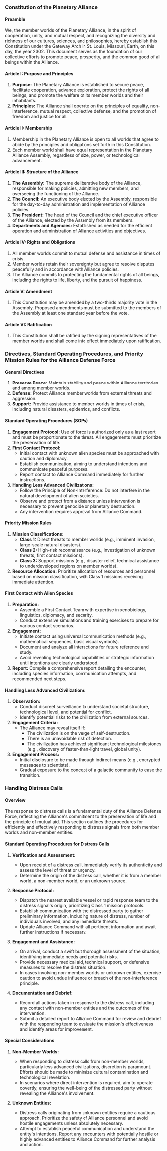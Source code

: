 
### Constitution of the Planetary Alliance

#### Preamble

We, the member worlds of the Planetary Alliance, in the spirit of cooperation, unity, and mutual respect, and recognizing the diversity and richness of our cultures, sciences, and philosophies, hereby establish this Constitution under the Gateway Arch in St. Louis, Missouri, Earth, on this day, the year 2302. This document serves as the foundation of our collective efforts to promote peace, prosperity, and the common good of all beings within the Alliance.

#### Article I: Purpose and Principles

1. **Purpose:** The Planetary Alliance is established to secure peace, facilitate cooperation, advance exploration, protect the rights of all beings, and promote the welfare of its member worlds and their inhabitants.
2. **Principles:** The Alliance shall operate on the principles of equality, non-interference, mutual respect, collective defense, and the promotion of freedom and justice for all.

#### Article II: Membership

1. Membership in the Planetary Alliance is open to all worlds that agree to abide by the principles and obligations set forth in this Constitution.
2. Each member world shall have equal representation in the Planetary Alliance Assembly, regardless of size, power, or technological advancement.

#### Article III: Structure of the Alliance

1. **The Assembly:** The supreme deliberative body of the Alliance, responsible for making policies, admitting new members, and overseeing the functioning of the Alliance.
2. **The Council:** An executive body elected by the Assembly, responsible for the day-to-day administration and implementation of Alliance policies.
3. **The President:** The head of the Council and the chief executive officer of the Alliance, elected by the Assembly from its members.
4. **Departments and Agencies:** Established as needed for the efficient operation and administration of Alliance activities and objectives.

#### Article IV: Rights and Obligations

1. All member worlds commit to mutual defense and assistance in times of crisis.
2. Member worlds retain their sovereignty but agree to resolve disputes peacefully and in accordance with Alliance policies.
3. The Alliance commits to protecting the fundamental rights of all beings, including the rights to life, liberty, and the pursuit of happiness.

#### Article V: Amendment

1. This Constitution may be amended by a two-thirds majority vote in the Assembly. Proposed amendments must be submitted to the members of the Assembly at least one standard year before the vote.

#### Article VI: Ratification

1. This Constitution shall be ratified by the signing representatives of the member worlds and shall come into effect immediately upon ratification.

### Directives, Standard Operating Procedures, and Priority Mission Rules for the Alliance Defense Force

#### General Directives

1. **Preserve Peace:** Maintain stability and peace within Alliance territories and among member worlds.
2. **Defense:** Protect Alliance member worlds from external threats and aggression.
3. **Support:** Provide assistance to member worlds in times of crisis, including natural disasters, epidemics, and conflicts.

#### Standard Operating Procedures (SOPs)

1. **Engagement Protocol:** Use of force is authorized only as a last resort and must be proportionate to the threat. All engagements must prioritize the preservation of life.
2. **First Contact Protocol:**
   - Initial contact with unknown alien species must be approached with caution and diplomacy.
   - Establish communication, aiming to understand intentions and communicate peaceful purposes.
   - Report contact to Alliance Command immediately for further instructions.
3. **Handling Less Advanced Civilizations:**
   - Follow the Principle of Non-Interference: Do not interfere in the natural development of alien societies.
   - Observe and protect from a distance unless intervention is necessary to prevent genocide or planetary destruction.
   - Any intervention requires approval from Alliance Command.

#### Priority Mission Rules

1. **Mission Classifications:**
   - **Class 1:** Direct threats to member worlds (e.g., imminent invasion, large-scale natural disasters).
   - **Class 2:** High-risk reconnaissance (e.g., investigation of unknown threats, first contact missions).
   - **Class 3:** Support missions (e.g., disaster relief, technical assistance to underdeveloped regions on member worlds).
2. **Resource Allocation:** Prioritize allocation of resources and personnel based on mission classification, with Class 1 missions receiving immediate attention.

#### First Contact with Alien Species

1. **Preparation:**
   - Assemble a First Contact Team with expertise in xenobiology, linguistics, diplomacy, and security.
   - Conduct extensive simulations and training exercises to prepare for various contact scenarios.
2. **Engagement:**
   - Initiate contact using universal communication methods (e.g., mathematical sequences, basic visual symbols).
   - Document and analyze all interactions for future reference and study.
   - Avoid revealing technological capabilities or strategic information until intentions are clearly understood.
3. **Report:** Compile a comprehensive report detailing the encounter, including species information, communication attempts, and recommended next steps.

#### Handling Less Advanced Civilizations

1. **Observation:**
   - Conduct discreet surveillance to understand societal structure, technological level, and potential for conflict.
   - Identify potential risks to the civilization from external sources.
2. **Engagement Criteria:**
   - The Alliance may reveal itself if:
     - The civilization is on the verge of self-destruction.
     - There is an unavoidable risk of detection.
     - The civilization has achieved significant technological milestones (e.g., discovery of faster-than-light travel, global unity).
3. **Engagement Process:**
   - Initial disclosure to be made through indirect means (e.g., encrypted messages to scientists).
   - Gradual exposure to the concept of a galactic community to ease the transition.

### Handling Distress Calls

#### Overview

The response to distress calls is a fundamental duty of the Alliance Defense Force, reflecting the Alliance's commitment to the preservation of life and the principle of mutual aid. This section outlines the procedures for efficiently and effectively responding to distress signals from both member worlds and non-member entities.

#### Standard Operating Procedures for Distress Calls

1. **Verification and Assessment:**
   - Upon receipt of a distress call, immediately verify its authenticity and assess the level of threat or urgency.
   - Determine the origin of the distress call, whether it is from a member world, a non-member world, or an unknown source.

2. **Response Protocol:**
   - Dispatch the nearest available vessel or rapid response team to the distress signal's origin, prioritizing Class 1 mission protocols.
   - Establish communication with the distressed party to gather preliminary information, including nature of distress, number of individuals involved, and any immediate threats.
   - Update Alliance Command with all pertinent information and await further instructions if necessary.

3. **Engagement and Assistance:**
   - On arrival, conduct a swift but thorough assessment of the situation, identifying immediate needs and potential risks.
   - Provide necessary medical aid, technical support, or defensive measures to resolve the distress situation.
   - In cases involving non-member worlds or unknown entities, exercise caution to avoid undue influence or breach of the non-interference principle.

4. **Documentation and Debrief:**
   - Record all actions taken in response to the distress call, including any contact with non-member entities and the outcomes of the intervention.
   - Submit a detailed report to Alliance Command for review and debrief with the responding team to evaluate the mission's effectiveness and identify areas for improvement.

#### Special Considerations

1. **Non-Member Worlds:**
   - When responding to distress calls from non-member worlds, particularly less advanced civilizations, discretion is paramount. Efforts should be made to minimize cultural contamination and technological revelation.
   - In scenarios where direct intervention is required, aim to operate covertly, ensuring the well-being of the distressed party without revealing the Alliance's involvement.

2. **Unknown Entities:**
   - Distress calls originating from unknown entities require a cautious approach. Prioritize the safety of Alliance personnel and avoid hostile engagements unless absolutely necessary.
   - Attempt to establish peaceful communication and understand the entity's intentions. Report any encounters with potentially hostile or highly advanced entities to Alliance Command for further analysis and action.